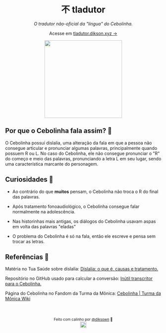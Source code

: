 <div align="center">
  <h1>不 tladutor</h1>

_O tradutor não-oficial da "língua" do Cebolinha._

Acesse em [tladutor.dikson.xyz →](https://tladutor.dikson.xyz)

<img align="center" height="250px" src="https://user-images.githubusercontent.com/49994083/189575240-6bb42396-df61-4d81-9e4e-68e80053afae.png">

</div>

## Por que o Cebolinha fala assim? 💬

O Cebolinha possui dislalia, uma alteração da fala em que a pessoa não
consegue articular e pronunciar algumas palavras, principalmente quando
possuem R ou L. No caso do Cebolinha, ele não consegue pronunciar o "R"
do começo e meio das palavras, pronunciando a letra L em seu lugar, sendo uma característica marcante do personagem.

## Curiosidades 🧅

- Ao contrário do que <b>muitos</b> pensam, o Cebolinha não troca o R do final
  das palavras.

- Após tratamento fonoaudiológico, o Cebolinha consegue falar normalmente na adolescência.

- Nas historinhas mais antigas, os diálogos do Cebolinha usavam aspas em
  volta das palavras "eladas"

- O problema do Cebolinha é só na fala, então ele escreve e pensa sem trocar as letras.

## Referências 💭

Matéria no Tua Saúde sobre dislalia: [Dislalia: o que é, causas e
tratamento.](https://www.tuasaude.com/dislalia/)

Repositório no GitHub usado para calcular a conversão: [Inútil
transcritor para o Cebolinha.](https://github.com/theuves-projects/cebolinha)

Página do Cebolinha no Fandom da Turma da Mônica: [Cebolinha | Turma da Mônica Wiki](https://monica.fandom.com/pt-br/wiki/Cebolinha)

<br>

<div align="center">

<sub>Feito com calinho por <a href="https://dikson.xyz">@diksown<a> 💚</sub>  
<img height="20px" src="https://user-images.githubusercontent.com/49994083/189573872-f81a164a-de54-4536-a520-5e5124cf9653.png">

</div>
